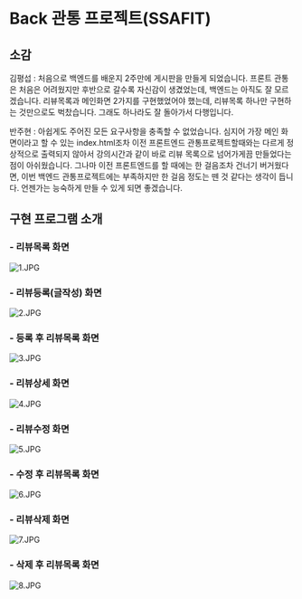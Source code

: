 # Back 관통 프로젝트(SSAFIT)



## 소감

김평섭 : 처음으로 백엔드를 배운지 2주만에 게시판을 만들게 되었습니다. 프론트 관통은 처음은 어려웠지만 후반으로 갈수록 자신감이 생겼었는데, 백엔드는 아직도 잘 모르겠습니다. 리뷰목록과 메인화면 2가지를 구현했었어야 했는데, 리뷰목록 하나만 구현하는 것만으로도 벅찼습니다. 그래도 하나라도 잘 돌아가서 다행입니다.

반주현 : 아쉽게도 주어진 모든 요구사항을 충족할 수 없었습니다. 심지어 가장 메인 화면이라고 할 수 있는 index.html조차 이전 프론트엔드 관통프로젝트할때와는 다르게 정상적으로 출력되지 않아서 강의시간과 같이 바로 리뷰 목록으로 넘어가게끔 만들었다는 점이 아쉬웠습니다. 그나마 이전 프론트엔드를 할 때에는 한 걸음조차 건너기 버거웠다면, 이번 백엔드 관통프로젝트에는 부족하지만 한 걸음 정도는 뗀 것 같다는 생각이 듭니다. 언젠가는 능숙하게 만들 수 있게 되면 좋겠습니다.


## 구현 프로그램 소개

### -  리뷰목록 화면

![1.JPG](img/1.JPG)



### - 리뷰등록(글작성) 화면

![2.JPG](img/2.JPG)



### - 등록 후 리뷰목록 화면

![3.JPG](img/3.JPG)



### - 리뷰상세 화면

![4.JPG](img/4.JPG)



### - 리뷰수정 화면

![5.JPG](img/5.JPG)



### - 수정 후 리뷰목록 화면

![6.JPG](img/6.JPG)



### - 리뷰삭제 화면

![7.JPG](img/7.JPG)



### - 삭제 후 리뷰목록 화면

![8.JPG](img/8.JPG)

